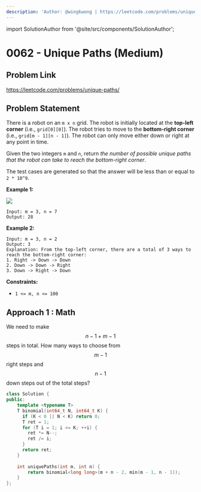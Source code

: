 ```yaml
---
description: 'Author: @wingkwong | https://leetcode.com/problems/unique-paths/'
---
```


import SolutionAuthor from '@site/src/components/SolutionAuthor';

# 0062 - Unique Paths (Medium)

## Problem Link

https://leetcode.com/problems/unique-paths/

## Problem Statement

There is a robot on an `m x n` grid. The robot is initially located at the **top-left corner** (i.e., `grid[0][0]`). The robot tries to move to the **bottom-right corner** (i.e., `grid[m - 1][n - 1]`). The robot can only move either down or right at any point in time.

Given the two integers `m` and `n`, return _the number of possible unique paths that the robot can take to reach the bottom-right corner_.

The test cases are generated so that the answer will be less than or equal to `2 * 10^9`.

**Example 1:**

![](https://assets.leetcode.com/uploads/2018/10/22/robot\_maze.png)

```
Input: m = 3, n = 7
Output: 28
```

**Example 2:**

```
Input: m = 3, n = 2
Output: 3
Explanation: From the top-left corner, there are a total of 3 ways to reach the bottom-right corner:
1. Right -> Down -> Down
2. Down -> Down -> Right
3. Down -> Right -> Down
```

**Constraints:**

* `1 <= m, n <= 100`

## Approach 1 : Math

We need to make $$n - 1 + m - 1$$ steps in total. How many ways to choose from $$m - 1$$ right steps and $$n - 1$$ down steps out of the total steps?

<SolutionAuthor name="@wingkwong"/>

```cpp
class Solution {
public:
    template <typename T>
    T binomial(int64_t N, int64_t K) {
      if (K < 0 || N < K) return 0;
      T ret = 1;
      for (T i = 1; i <= K; ++i) {
        ret *= N--;
        ret /= i;
      }
      return ret;
    }
    
    int uniquePaths(int m, int n) {
        return binomial<long long>(m + n - 2, min(m - 1, n - 1));
    }
};
```
